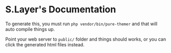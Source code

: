 # S.Layer's Documentation

To generate this, you must run `php vendor/bin/pure-themer` and that will auto compile things up.

Point your web server to `public/` folder and things should works, or you can click the generated html files instead.
